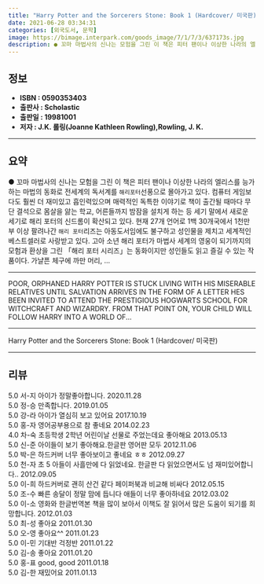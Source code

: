 ```yaml
---
title: "Harry Potter and the Sorcerers Stone: Book 1 (Hardcover/ 미국판)"
date: 2021-06-28 03:34:31
categories: [외국도서, 문학]
image: https://bimage.interpark.com/goods_image/7/1/7/3/637173s.jpg
description: ● 꼬마 마법사의 신나는 모험을 그린 이 책은 피터 팬이나 이상한 나라의 엘리스를 능가하는 마법의 동화로 전세계의 독서계를 `해리포터`선풍으로 몰아가고 있다. 컴퓨터 게임보다도 훨씬 더 재미있고 흡인력있으며 매력적인 독특한 이야기로 책이 출간될 때마다 무단 결석으로 몸살을 앓는 학교,
---
```


## **정보**

- **ISBN : 0590353403**
- **출판사 : Scholastic**
- **출판일 : 19981001**
- **저자 : J.K. 롤링(Joanne Kathleen Rowling),Rowling, J. K.**

------



## **요약**

●  꼬마 마법사의 신나는 모험을 그린 이 책은 피터 팬이나 이상한 나라의 엘리스를 능가하는 마법의 동화로 전세계의 독서계를 `해리포터`선풍으로 몰아가고 있다. 컴퓨터 게임보다도 훨씬 더 재미있고 흡인력있으며 매력적인 독특한 이야기로 책이 출간될 때마다 무단 결석으로 몸살을 앓는 학교, 어른들까지 밤잠을 설치게 하는 등 세기 말에서 새로운 세기로 해리 포터의 신드롬이 확산되고 있다. 현재 27개 언어로 1백 30개국에서 1천만 부 이상 팔려나간 `해리 포터`리즈는 아동도서임에도 불구하고 성인물을 제치고 세계적인 베스트셀러로 사랑받고 있다. 고아 소년 해리 포터가 마법사 세계의 영웅이 되기까지의 모험과 환상을 그린 「해리 포터 시리즈」는 동화이지만 성인들도 읽고 즐길 수 있는 작품이다. 가냘픈 체구에 까만 머리, ...

------

POOR, ORPHANED HARRY POTTER IS STUCK LIVING WITH HIS MISERABLE RELATIVES UNTIL SALVATION ARRIVES IN THE FORM OF A LETTER HES BEEN INVITED TO ATTEND THE PRESTIGIOUS HOGWARTS SCHOOL FOR WITCHCRAFT AND WIZARDRY. FROM THAT POINT ON, YOUR CHILD WILL FOLLOW HARRY INTO A WORLD OF... 

------


Harry Potter and the Sorcerers Stone: Book 1 (Hardcover/ 미국판) 

------


## **리뷰** 

5.0 서-지 아이가 정말좋아합니다. 2020.11.28 <br/>5.0 정-승 만족합니다. 2019.01.05 <br/>5.0 강-라 아이가 열심히 보고 있어요 2017.10.19 <br/>5.0 홍-자 영어공부용으로 참 좋네요 2014.02.23 <br/>4.0 차-숙 초등학생 2학년 어린이날 선물로 주었는데요 좋아해요 2013.05.13 <br/>5.0 신-준 아이들이 보기 좋아해요.한글판 영어판 모두 2012.11.06 <br/>5.0 박-은 하드커버 너무 좋아보이고 좋네요 ㅎㅎ 2012.09.27 <br/>5.0 천-자  초 5 아들이 사흘만에 다 읽었네요. 한글판 다 읽었으면서도 넘 재미있어합니다.. 2012.09.05 <br/>5.0 이-희 하드커버로 괜히 산건 같다 페이퍼북과 비교해 비싸다 2012.05.15 <br/>5.0 조-수 빠른 송달이 정말 맘에 듭니다 애들이 너무 좋아하네요 2012.03.02 <br/>5.0 이-소 영화와 한글번역본 책을 많이 보아서 이책도 잘 읽어서 많은 도움이 되기를 희망합니다. 2012.01.03 <br/>5.0 최-성 좋아요 2011.01.30 <br/>5.0 오-영 좋아요^^ 2011.01.23 <br/>5.0 이-민 기대반 걱정반 2011.01.22 <br/>5.0 김-송 좋아요 2011.01.20 <br/>5.0 홍-표 good, good 2011.01.18 <br/>5.0 김-한 재밌어요 2011.01.13 <br/>